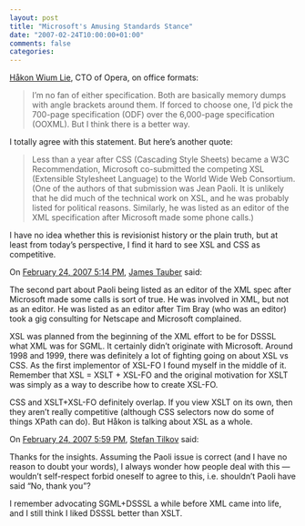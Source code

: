 ```yaml
---
layout: post
title: "Microsoft's Amusing Standards Stance"
date: "2007-02-24T10:00:00+01:00"
comments: false
categories: 
---
```


<p><a href="http://news.com.com/Microsofts+standards+choice/2010-1013_3-6161285.html">H&#229;kon Wium Lie</a>, CTO of Opera, on office formats:</p>

<blockquote>
<p>I&#8217;m no fan of either specification. Both are basically memory dumps with angle brackets around them. If forced to choose one, I&#8217;d pick the 700-page specification (ODF) over the 6,000-page specification (OOXML). But I think there is a better way.</p>
</blockquote>

<p>I totally agree with this statement. But here&#8217;s another quote:</p>

<blockquote>
<p>Less than a year after CSS (Cascading Style Sheets) became a W3C Recommendation, Microsoft co-submitted the competing XSL (Extensible Stylesheet Language) to the World Wide Web Consortium. (One of the authors of that submission was Jean Paoli. It is unlikely that he did much of the technical work on XSL, and he was probably listed for political reasons. Similarly, he was listed as an editor of the XML specification after Microsoft made some phone calls.)</p>
</blockquote>

<p>I have no idea whether this is revisionist history or the plain truth, but at least from today&#8217;s perspective, I find it hard to see XSL and CSS as competitive.</p>

<section class="comments">

<div class="comment" id="comment-1192">
On <a href="#comment-1192" title="Permalink to this comment">February 24, 2007  5:14 PM</a>, <a href="http://jtauber.com/" title="http://jtauber.com/" rel="nofollow">James Tauber</a>
said:
<p>The second part about Paoli being listed as an editor of the XML spec after Microsoft made some calls is sort of true. He was involved in XML, but not as an editor. He was listed as an editor after Tim Bray (who was an editor) took a gig consulting for Netscape and Microsoft complained.</p>

<p>XSL was planned from the beginning of the XML effort to be for DSSSL what XML was for SGML. It certainly didn&#8217;t originate with Microsoft. Around 1998 and 1999, there was definitely a lot of fighting going on about XSL vs CSS. As the first implementor of XSL-FO I found myself in the middle of it. Remember that XSL = XSLT + XSL-FO and the original motivation for XSLT was simply as a way to describe how to create XSL-FO.</p>

<p>CSS and XSLT+XSL-FO definitely overlap. If you view XSLT on its own, then they aren&#8217;t really competitive (although CSS selectors now do some of things XPath can do). But Håkon is talking about XSL as a whole.</p>


<div class="comment" id="comment-1193">
On <a href="#comment-1193" title="Permalink to this comment">February 24, 2007  5:59 PM</a>, <a href="/en/staff/st/">Stefan Tilkov</a>
said:
<p>Thanks for the insights. Assuming the Paoli issue is correct (and I have no reason to doubt your words), I always wonder how people deal with this &#8212; wouldn&#8217;t self-respect forbid oneself to agree to this, i.e. shouldn&#8217;t Paoli have said &#8220;No, thank you&#8221;? </p>

<p>I remember advocating SGML+DSSSL a while before XML came into life, and I still think I liked DSSSL better than XSLT.</p>


</section>

